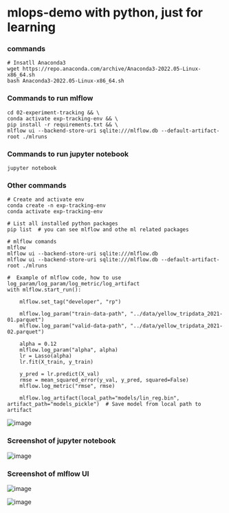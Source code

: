 # mlops-demo with python, just for learning 

### commands
```
# Insatll Anaconda3
wget https://repo.anaconda.com/archive/Anaconda3-2022.05-Linux-x86_64.sh
bash Anaconda3-2022.05-Linux-x86_64.sh
```
### Commands to run mlflow
```
cd 02-experiment-tracking && \
conda activate exp-tracking-env && \
pip install -r requirements.txt && \
mlflow ui --backend-store-uri sqlite:///mlflow.db --default-artifact-root ./mlruns
```
### Commands to run jupyter notebook
```
jupyter notebook
```
### Other commands
```
# Create and activate env
conda create -n exp-tracking-env
conda activate exp-tracking-env

# List all installed python packages
pip list  # you can see mlflow and othe ml related packages

# mlflow comands
mlflow
mlflow ui --backend-store-uri sqlite:///mlflow.db
mlflow ui --backend-store-uri sqlite:///mlflow.db --default-artifact-root ./mlruns
```
```
#  Example of mlflow code, how to use log_param/log_param/log_metric/log_artifact
with mlflow.start_run():

    mlflow.set_tag("developer", "rp")

    mlflow.log_param("train-data-path", "../data/yellow_tripdata_2021-01.parquet")
    mlflow.log_param("valid-data-path", "../data/yellow_tripdata_2021-02.parquet")

    alpha = 0.12
    mlflow.log_param("alpha", alpha)
    lr = Lasso(alpha)
    lr.fit(X_train, y_train)

    y_pred = lr.predict(X_val)
    rmse = mean_squared_error(y_val, y_pred, squared=False)
    mlflow.log_metric("rmse", rmse)

    mlflow.log_artifact(local_path="models/lin_reg.bin", artifact_path="models_pickle")  # Save model from local path to artifact 
```

![image](https://github.com/rajpgr8/mlops-demo/assets/23621486/969eb493-d02e-4629-bfa5-9cf8baeb55a2)

### Screenshot of jupyter notebook

![image](https://github.com/rajpgr8/mlops-demo/assets/23621486/360a35b9-5a7f-4681-9b25-d1438506d9b0)   

### Screenshot of mlflow UI
![image](https://github.com/rajpgr8/mlops-demo/assets/23621486/11e08d95-ee56-4cc3-886c-df776690a5e3)


![image](https://github.com/rajpgr8/mlops-demo/assets/23621486/c14d3a09-0ac1-4160-b2a1-d43d60053d5e)



